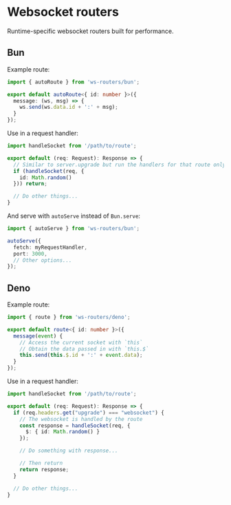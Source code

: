 # Websocket routers
Runtime-specific websocket routers built for performance.

## Bun
Example route:
```ts
import { autoRoute } from 'ws-routers/bun';

export default autoRoute<{ id: number }>({
  message: (ws, msg) => {
    ws.send(ws.data.id + ':' + msg);
  }
});
```

Use in a request handler:
```ts
import handleSocket from '/path/to/route';

export default (req: Request): Response => {
  // Similar to server.upgrade but run the handlers for that route only
  if (handleSocket(req, {
    id: Math.random()
  })) return;

  // Do other things...
}
```

And serve with `autoServe` instead of `Bun.serve`:
```ts
import { autoServe } from 'ws-routers/bun';

autoServe({
  fetch: myRequestHandler,
  port: 3000,
  // Other options...
});
```

## Deno
Example route:
```ts
import { route } from 'ws-routers/deno';

export default route<{ id: number }>({
  message(event) {
    // Access the current socket with `this`
    // Obtain the data passed in with `this.$`
    this.send(this.$.id + ':' + event.data);
  }
});
```

Use in a request handler:
```ts
import handleSocket from '/path/to/route';

export default (req: Request): Response => {
  if (req.headers.get("upgrade") === "websocket") {
    // The websocket is handled by the route
    const response = handleSocket(req, {
      $: { id: Math.random() }
    });

    // Do something with response...

    // Then return
    return response;
  }

  // Do other things...
}
```
